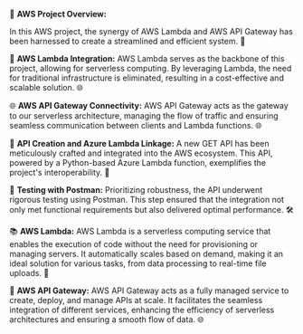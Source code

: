 🚀 **AWS Project Overview:**

In this AWS project, the synergy of AWS Lambda and AWS API Gateway has been harnessed to create a streamlined and efficient system. 🤝

🔗 **AWS Lambda Integration:**
AWS Lambda serves as the backbone of this project, allowing for serverless computing. By leveraging Lambda, the need for traditional infrastructure is eliminated, resulting in a cost-effective and scalable solution. 🌐

🌐 **AWS API Gateway Connectivity:**
AWS API Gateway acts as the gateway to our serverless architecture, managing the flow of traffic and ensuring seamless communication between clients and Lambda functions. 🌐

🔧 **API Creation and Azure Lambda Linkage:**
A new GET API has been meticulously crafted and integrated into the AWS ecosystem. This API, powered by a Python-based Azure Lambda function, exemplifies the project's interoperability. 🐍

🧪 **Testing with Postman:**
Prioritizing robustness, the API underwent rigorous testing using Postman. This step ensured that the integration not only met functional requirements but also delivered optimal performance. 🛠️

📚 **AWS Lambda:**
AWS Lambda is a serverless computing service that enables the execution of code without the need for provisioning or managing servers. It automatically scales based on demand, making it an ideal solution for various tasks, from data processing to real-time file uploads. 🚀

🚦 **AWS API Gateway:**
AWS API Gateway acts as a fully managed service to create, deploy, and manage APIs at scale. It facilitates the seamless integration of different services, enhancing the efficiency of serverless architectures and ensuring a smooth flow of data. 🌐
